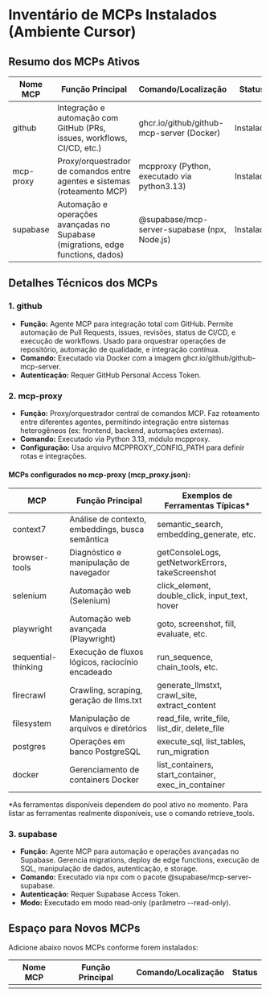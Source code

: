 # Inventário de MCPs Instalados (Ambiente Cursor)

## Resumo dos MCPs Ativos

| Nome MCP    | Função Principal                                                        | Comando/Localização                                 | Status     |
|-------------|-------------------------------------------------------------------------|-----------------------------------------------------|------------|
| github      | Integração e automação com GitHub (PRs, issues, workflows, CI/CD, etc.) | ghcr.io/github/github-mcp-server (Docker)           | Instalado  |
| mcp-proxy   | Proxy/orquestrador de comandos entre agentes e sistemas (roteamento MCP) | mcpproxy (Python, executado via python3.13)         | Instalado  |
| supabase    | Automação e operações avançadas no Supabase (migrations, edge functions, dados) | @supabase/mcp-server-supabase (npx, Node.js) | Instalado  |


## Detalhes Técnicos dos MCPs

### 1. github
- **Função:** Agente MCP para integração total com GitHub. Permite automação de Pull Requests, issues, revisões, status de CI/CD, e execução de workflows. Usado para orquestrar operações de repositório, automação de qualidade, e integração contínua.
- **Comando:** Executado via Docker com a imagem ghcr.io/github/github-mcp-server.
- **Autenticação:** Requer GitHub Personal Access Token.

### 2. mcp-proxy
- **Função:** Proxy/orquestrador central de comandos MCP. Faz roteamento entre diferentes agentes, permitindo integração entre sistemas heterogêneos (ex: frontend, backend, automações externas).
- **Comando:** Executado via Python 3.13, módulo mcpproxy.
- **Configuração:** Usa arquivo MCPPROXY_CONFIG_PATH para definir rotas e integrações.

#### MCPs configurados no mcp-proxy (mcp_proxy.json):

| MCP               | Função Principal                                                        | Exemplos de Ferramentas Típicas*                |
|-------------------|-------------------------------------------------------------------------|-------------------------------------------------|
| context7          | Análise de contexto, embeddings, busca semântica                        | semantic_search, embedding_generate, etc.       |
| browser-tools     | Diagnóstico e manipulação de navegador                                  | getConsoleLogs, getNetworkErrors, takeScreenshot|
| selenium          | Automação web (Selenium)                                                | click_element, double_click, input_text, hover  |
| playwright        | Automação web avançada (Playwright)                                     | goto, screenshot, fill, evaluate, etc.          |
| sequential-thinking| Execução de fluxos lógicos, raciocínio encadeado                       | run_sequence, chain_tools, etc.                 |
| firecrawl         | Crawling, scraping, geração de llms.txt                                 | generate_llmstxt, crawl_site, extract_content   |
| filesystem        | Manipulação de arquivos e diretórios                                    | read_file, write_file, list_dir, delete_file    |
| postgres          | Operações em banco PostgreSQL                                           | execute_sql, list_tables, run_migration         |
| docker            | Gerenciamento de containers Docker                                      | list_containers, start_container, exec_in_container |

*As ferramentas disponíveis dependem do pool ativo no momento. Para listar as ferramentas realmente disponíveis, use o comando retrieve_tools.

### 3. supabase
- **Função:** Agente MCP para automação e operações avançadas no Supabase. Gerencia migrations, deploy de edge functions, execução de SQL, manipulação de dados, autenticação, e storage.
- **Comando:** Executado via npx com o pacote @supabase/mcp-server-supabase.
- **Autenticação:** Requer Supabase Access Token.
- **Modo:** Executado em modo read-only (parâmetro --read-only).


## Espaço para Novos MCPs

Adicione abaixo novos MCPs conforme forem instalados:

| Nome MCP        | Função Principal | Comando/Localização | Status |
|-----------------|------------------|---------------------|--------|
|                 |                  |                     |        |
